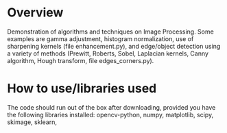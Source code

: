 # Overview 
Demonstration of algorithms and techniques on Image Processing. Some examples are gamma adjustment, histogram normalization, use of sharpening kernels (file enhancement.py), and edge/object detection using a variety of methods (Prewitt, Roberts, Sobel, Laplacian kernels, Canny algorithm, Hough transform, file edges_corners.py).  
# How to use/libraries used
The code should run out of the box after downloading, provided you have the following libraries installed: opencv-python, numpy, matplotlib, scipy, skimage, sklearn, 
